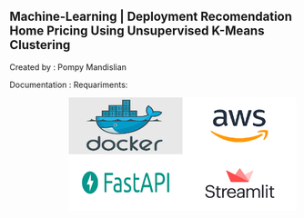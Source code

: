 ## Machine-Learning | Deployment Recomendation Home Pricing Using Unsupervised K-Means Clustering

Created by : Pompy Mandislian

Documentation :
Requariments:
<p>
  <img align="right" src="Image/aws.png" width="200" height="100" />
  <img align="right" src="Image/docker.jpg" width="200" height="100" />
  <img align="right" src="Image/streamlit.png" width="200" height="100" />
  <img align="right" src="Image/fastapi.png" width="200" height="100" />
<p>
